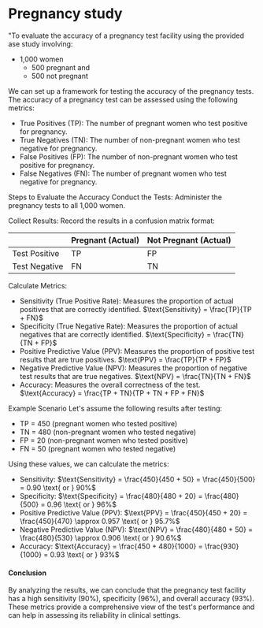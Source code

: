 # Pregnancy study

"To evaluate the accuracy of a pregnancy test facility using the provided
ase study involving:

* 1,000 women
  * 500 pregnant and
  * 500 not pregnant
  
We can set up a framework for testing the accuracy of the pregnancy tests.
The accuracy of a pregnancy test can be assessed using the following metrics:

* True Positives (TP): The number of pregnant women who test positive 
for pregnancy.
* True Negatives (TN): The number of non-pregnant women who test negative 
for pregnancy.
* False Positives (FP): The number of non-pregnant women who test positive 
for pregnancy.
* False Negatives (FN): The number of pregnant women who test negative 
for pregnancy.
  
Steps to Evaluate the Accuracy
Conduct the Tests: Administer the pregnancy tests to all 1,000 women.

Collect Results: Record the results in a confusion matrix format:

|               | Pregnant (Actual) | Not Pregnant (Actual) |
|---------------|-------------------|-----------------------|
| Test Positive | TP                | FP                    |
| Test Negative | FN                | TN                    |

Calculate Metrics:

* Sensitivity (True Positive Rate): Measures the proportion of actual 
positives that are correctly identified.
$\text{Sensitivity} = \frac{TP}{TP + FN}$
* Specificity (True Negative Rate): Measures the proportion of actual 
negatives that are correctly identified. 
$\text{Specificity} = \frac{TN}{TN + FP}$
* Positive Predictive Value (PPV): Measures the proportion of positive 
test results that are true positives. 
$\text{PPV} = \frac{TP}{TP + FP}$
* Negative Predictive Value (NPV): Measures the proportion of negative 
test results that are true negatives. 
$\text{NPV} = \frac{TN}{TN + FN}$
* Accuracy: Measures the overall correctness of the test. 
$\text{Accuracy} = \frac{TP + TN}{TP + TN + FP + FN}$

Example Scenario
Let's assume the following results after testing:

* TP = 450 (pregnant women who tested positive)
* TN = 480 (non-pregnant women who tested negative)
* FP = 20 (non-pregnant women who tested positive)
* FN = 50 (pregnant women who tested negative)

Using these values, we can calculate the metrics:

* Sensitivity: $\text{Sensitivity} = \frac{450}{450 + 50} = \frac{450}{500} = 0.90 \text{ or } 90%$
* Specificity: $\text{Specificity} = \frac{480}{480 + 20} = \frac{480}{500} = 0.96 \text{ or } 96%$
* Positive Predictive Value (PPV): $\text{PPV} = \frac{450}{450 + 20} = \frac{450}{470} \approx 0.957 \text{ or } 95.7%$
* Negative Predictive Value (NPV): $\text{NPV} = \frac{480}{480 + 50} = \frac{480}{530} \approx 0.906 \text{ or } 90.6%$
* Accuracy: $\text{Accuracy} = \frac{450 + 480}{1000} = \frac{930}{1000} = 0.93 \text{ or } 93%$

#### Conclusion

By analyzing the results, we can conclude that the pregnancy test facility
has a high sensitivity (90%), specificity (96%), and overall accuracy (93%).
These metrics provide a comprehensive view of the test's performance and
can help in assessing its reliability in clinical settings.
